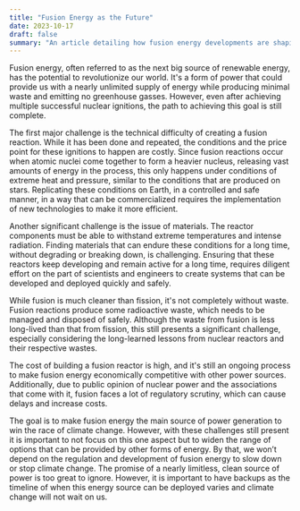 ```yaml
---
title: "Fusion Energy as the Future"
date: 2023-10-17
draft: false
summary: "An article detailing how fusion energy developments are shaping how we reimagine a sustainable future."
---
```


Fusion energy, often referred to as the next big source of renewable energy, has the potential to revolutionize our world. It's a form of power that could provide us with a nearly unlimited supply of energy while producing minimal waste and emitting no greenhouse gasses. However, even after achieving multiple successful nuclear ignitions, the path to achieving this goal is still complete.

The first major challenge is the technical difficulty of creating a fusion reaction. While it has been done and repeated, the conditions and the price point for these ignitions to happen are costly. Since fusion reactions occur when atomic nuclei come together to form a heavier nucleus, releasing vast amounts of energy in the process, this only happens under conditions of extreme heat and pressure, similar to the conditions that are produced on stars. Replicating these conditions on Earth, in a controlled and safe manner, in a way that can be commercialized requires the implementation of new technologies to make it more efficient.

Another significant challenge is the issue of materials. The reactor components must be able to withstand extreme temperatures and intense radiation. Finding materials that can endure these conditions for a long time, without degrading or breaking down, is challenging. Ensuring that these reactors keep developing and remain active for a long time, requires diligent effort on the part of scientists and engineers to create systems that can be developed and deployed quickly and safely.

While fusion is much cleaner than fission, it's not completely without waste. Fusion reactions produce some radioactive waste, which needs to be managed and disposed of safely. Although the waste from fusion is less long-lived than that from fission, this still presents a significant challenge, especially considering the long-learned lessons from nuclear reactors and their respective wastes.

The cost of building a fusion reactor is high, and it's still an ongoing process to make fusion energy economically competitive with other power sources. Additionally, due to public opinion of nuclear power and the associations that come with it, fusion faces a lot of regulatory scrutiny, which can cause delays and increase costs.

The goal is to make fusion energy the main source of power generation to win the race of climate change. However, with these challenges still present it is important to not focus on this one aspect but to widen the range of options that can be provided by other forms of energy. By that, we won’t depend on the regulation and development of fusion energy to slow down or stop climate change. The promise of a nearly limitless, clean source of power is too great to ignore. However, it is important to have backups as the timeline of when this energy source can be deployed varies and climate change will not wait on us.
